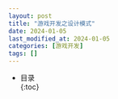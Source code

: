 ```yaml
---
layout: post
title: "游戏开发之设计模式"
date: 2024-01-05
last_modified_at: 2024-01-05
categories: [游戏开发]
tags: []
---
```


* 目录  
{:toc}
<br/>

